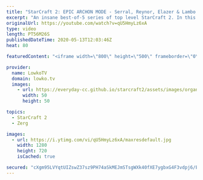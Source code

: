 ```yaml
---
title: "StarCraft 2: EPIC ARCHON MODE - Serral, Reynor, Elazer & Lambo vs Clem, Kelazhur, souL & Harstem!"
excerpt: "An insane best-of-5 series of top level StarCraft 2. In this video I cast a series of games that was played in Archon Mode in SC2 with Serral, Reynor, Elazer and Lambo controlling the Zerg, and Clem, Kelazhur, souL and Harstem controlling the Terran. In Archon Mode multiple players can control one base"
originalUrl: https://youtube.com/watch?v=qU5HmyLz6xA
type: video
length: PT56M26S
publishedDateTime: 2020-05-13T12:03:46Z
heat: 80

featuredContent: "<iframe width=\"800\" height=\"500\" frameborder=\"0\" src=\"https://www.youtube.com/embed/qU5HmyLz6xA\" allow=\"accelerometer; autoplay; encrypted-media; gyroscope; picture-in-picture\" allowfullscreen></iframe>"

provider:
  name: LowkoTV
  domain: lowko.tv
  images:
    - url: https://everyday-cc.github.io/starcraft2/assets/images/organizations/lowko.tv-50x50.jpg
      width: 50
      height: 50

topics:
  - StarCraft 2
  - Zerg

images:
  - url: https://i.ytimg.com/vi/qU5HmyLz6xA/maxresdefault.jpg
    width: 1280
    height: 720
    isCached: true

secured: "cXgm95LVYqtUIZswZ37sz9PH74aSkMEJmSTsgWXk40fXE7ygbxG4F3vdpj6/EIXf4J57/KpJjVQKASa46hphX6fNui5mn90i5okqImZaAGaau2fMoqhmeuUT7c89Y22jg+JnuRwzXQY20iKqyl/+KmYi61qAf+DlZ+fn05ZGPX/ok1ZgK3K8Uh2B1auwmlAvAhIqff9JWSbRaYAwOmo7ZbKTjhnFVcMjAkdS28TFaUBYvy9JQ2JdVvdEm7/S5SaKG1XDvRm4TKBc+0V2Qvj3k9dM3ovGbc8t/+DF12VndKszGS+HzhMuJsZ+5gjmjf/68WdAeQoXXkhpHRPRI9juUN8r7C7fmEQT6Gtkiogs+1ecZRNY6p/vJdc+Uz+8x83V39IqpqMxh7GzNLyfmzxQS0vwLztxSph5eiW6YV49ERE=;Tg1W0HtFtoqBF+ktxOB2YQ=="
---
```



